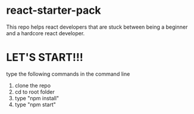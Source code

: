 # react-starter-pack
This repo helps react developers that are stuck between being a beginner and a hardcore react developer. 

# LET'S START!!!
type the following commands in the command line
1. clone the repo
2. cd to root folder
3. type "npm install"
4. type "npm start"

